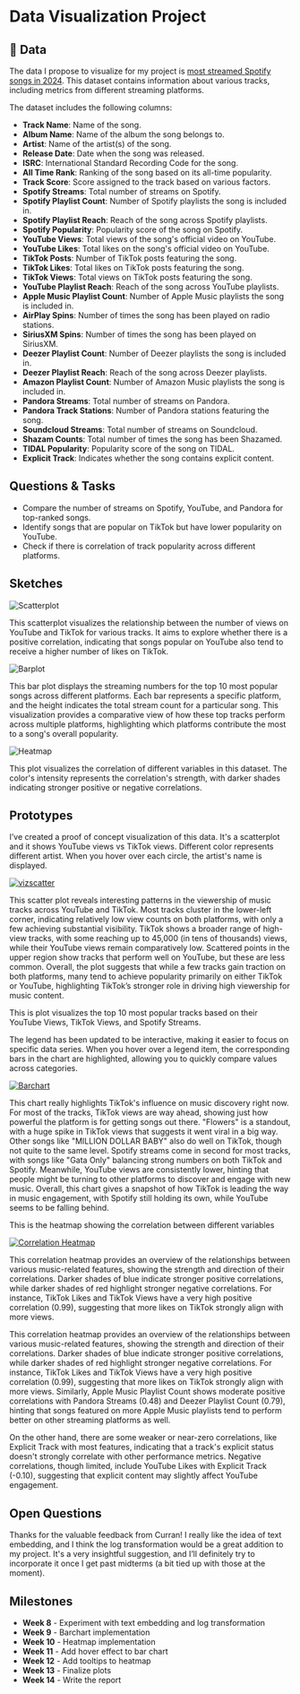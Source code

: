 # Data Visualization Project

## 🎵 Data

The data I propose to visualize for my project is [most streamed Spotify songs in 2024](https://www.kaggle.com/datasets/nelgiriyewithana/most-streamed-spotify-songs-2024/data). This dataset contains information about various tracks, including metrics from different streaming platforms.

The dataset includes the following columns:

- **Track Name**: Name of the song.
- **Album Name**: Name of the album the song belongs to.
- **Artist**: Name of the artist(s) of the song.
- **Release Date**: Date when the song was released.
- **ISRC**: International Standard Recording Code for the
  song.
- **All Time Rank**: Ranking of the song based on its
  all-time popularity.
- **Track Score**: Score assigned to the track based on
  various factors.
- **Spotify Streams**: Total number of streams on Spotify.
- **Spotify Playlist Count**: Number of Spotify playlists
  the song is included in.
- **Spotify Playlist Reach**: Reach of the song across
  Spotify playlists.
- **Spotify Popularity**: Popularity score of the song on
  Spotify.
- **YouTube Views**: Total views of the song's official
  video on YouTube.
- **YouTube Likes**: Total likes on the song's official
  video on YouTube.
- **TikTok Posts**: Number of TikTok posts featuring the
  song.
- **TikTok Likes**: Total likes on TikTok posts featuring
  the song.
- **TikTok Views**: Total views on TikTok posts featuring
  the song.
- **YouTube Playlist Reach**: Reach of the song across
  YouTube playlists.
- **Apple Music Playlist Count**: Number of Apple Music
  playlists the song is included in.
- **AirPlay Spins**: Number of times the song has been
  played on radio stations.
- **SiriusXM Spins**: Number of times the song has been
  played on SiriusXM.
- **Deezer Playlist Count**: Number of Deezer playlists the
  song is included in.
- **Deezer Playlist Reach**: Reach of the song across Deezer
  playlists.
- **Amazon Playlist Count**: Number of Amazon Music
  playlists the song is included in.
- **Pandora Streams**: Total number of streams on Pandora.
- **Pandora Track Stations**: Number of Pandora stations
  featuring the song.
- **Soundcloud Streams**: Total number of streams on
  Soundcloud.
- **Shazam Counts**: Total number of times the song has been
  Shazamed.
- **TIDAL Popularity**: Popularity score of the song on
  TIDAL.
- **Explicit Track**: Indicates whether the song contains
  explicit content.



## Questions & Tasks

 * Compare the number of streams on Spotify, YouTube, and Pandora for top-ranked songs.
 * Identify songs that are popular on TikTok but have lower popularity on YouTube.
 * Check if there is correlation of track popularity across different platforms.

## Sketches

![Scatterplot](https://github.com/JiarongF/dataviz-project-proposal/blob/master/scatterplot.png)


This scatterplot visualizes the relationship between the number of views on YouTube and TikTok for various tracks. It aims to explore whether there is a positive correlation, indicating that songs popular on YouTube also tend to receive a higher number of likes on TikTok.


![Barplot](https://github.com/JiarongF/dataviz-project-proposal/blob/master/barplot.png)


This bar plot displays the streaming numbers for the top 10 most popular songs across different platforms. Each bar represents a specific platform, and the height indicates the total stream count for a particular song. This visualization provides a comparative view of how these top tracks perform across multiple platforms, highlighting which platforms contribute the most to a song's overall popularity.


![Heatmap](https://github.com/JiarongF/dataviz-project-proposal/blob/master/heatmap.png)


This plot visualizes the correlation of different variables in this dataset. The color's intensity represents the correlation's strength, with darker shades indicating stronger positive or negative correlations.


## Prototypes

I’ve created a proof of concept visualization of this data. It's a scatterplot and it shows YouTube views vs TikTok views. Different color represents different artist. When you hover over each circle, the artist's name is displayed.


[![vizscatter](https://github.com/JiarongF/dataviz-project-proposal/blob/master/vizhub%20scatterplot.png)](https://vizhub.com/JiarongF/songs-scatter-views)


This scatter plot reveals interesting patterns in the viewership of music tracks across YouTube and TikTok. Most tracks cluster in the lower-left corner, indicating relatively low view counts on both platforms, with only a few achieving substantial visibility. TikTok shows a broader range of high-view tracks, with some reaching up to 45,000 (in tens of thousands) views, while their YouTube views remain comparatively low. Scattered points in the upper region show tracks that perform well on YouTube, but these are less common. Overall, the plot suggests that while a few tracks gain traction on both platforms, many tend to achieve popularity primarily on either TikTok or YouTube, highlighting TikTok’s stronger role in driving high viewership for music content.

This is plot visualizes the top 10 most popular tracks based on their YouTube Views, TikTok Views, and Spotify Streams.

The legend has been updated to be interactive, making it easier to focus on specific data series. When you hover over a legend item, the corresponding bars in the chart are highlighted, allowing you to quickly compare values across categories.

[![Barchart](https://github.com/JiarongF/dataviz-project-proposal/blob/master/vizhub%20barplot.png)](https://vizhub.com/JiarongF/02f045b471f6419d903804bc5086ab54)


This chart really highlights TikTok's influence on music discovery right now. For most of the tracks, TikTok views are way ahead, showing just how powerful the platform is for getting songs out there. "Flowers" is a standout, with a huge spike in TikTok views that suggests it went viral in a big way. Other songs like "MILLION DOLLAR BABY" also do well on TikTok, though not quite to the same level. Spotify streams come in second for most tracks, with songs like "Gata Only" balancing strong numbers on both TikTok and Spotify. Meanwhile, YouTube views are consistently lower, hinting that people might be turning to other platforms to discover and engage with new music. Overall, this chart gives a snapshot of how TikTok is leading the way in music engagement, with Spotify still holding its own, while YouTube seems to be falling behind.

This is the heatmap showing the correlation between different variables

[![Correlation Heatmap](https://github.com/JiarongF/dataviz-project-proposal/blob/master/vizhub%20heatmap.png)](https://vizhub.com/JiarongF/35197c9881a947ffaf9a0efcf9b20b1a?mode=embed)

This correlation heatmap provides an overview of the relationships between various music-related features, showing the strength and direction of their correlations. Darker shades of blue indicate stronger positive correlations, while darker shades of red highlight stronger negative correlations. For instance, TikTok Likes and TikTok Views have a very high positive correlation (0.99), suggesting that more likes on TikTok strongly align with more views.


This correlation heatmap provides an overview of the relationships between various music-related features, showing the strength and direction of their correlations. Darker shades of blue indicate stronger positive correlations, while darker shades of red highlight stronger negative correlations. For instance, TikTok Likes and TikTok Views have a very high positive correlation (0.99), suggesting that more likes on TikTok strongly align with more views. Similarly, Apple Music Playlist Count shows moderate positive correlations with Pandora Streams (0.48) and Deezer Playlist Count (0.79), hinting that songs featured on more Apple Music playlists tend to perform better on other streaming platforms as well.

On the other hand, there are some weaker or near-zero correlations, like Explicit Track with most features, indicating that a track's explicit status doesn't strongly correlate with other performance metrics. Negative correlations, though limited, include YouTube Likes with Explicit Track (-0.10), suggesting that explicit content may slightly affect YouTube engagement.

## Open Questions

Thanks for the valuable feedback from Curran! I really like the idea of text embedding, and I think the log transformation would be a great addition to my project. It's a very insightful suggestion, and I’ll definitely try to incorporate it once I get past midterms (a bit tied up with those at the moment).

## Milestones

- **Week 8** - Experiment with text embedding and log transformation
- **Week 9** - Barchart implementation
- **Week 10** - Heatmap implementation
- **Week 11** - Add hover effect to bar chart
- **Week 12** - Add tooltips to heatmap
- **Week 13** - Finalize plots
- **Week 14** - Write the report
